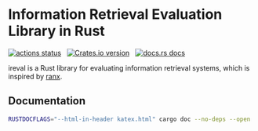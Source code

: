 # Information Retrieval Evaluation Library in Rust

<p align="left">
    <a href="https://github.com/kampersanda/ireval/actions/workflows/rust.yml?query=branch%3Amain"><img src="https://img.shields.io/github/actions/workflow/status/kampersanda/ireval/rust.yml?branch=main&style=flat-square" alt="actions status" /></a>
    &nbsp;
    <a href="https://crates.io/crates/ireval"><img src="https://img.shields.io/crates/v/ireval.svg?style=flat-square" alt="Crates.io version" /></a>
    &nbsp;
    <a href="https://docs.rs/ireval"><img src="https://img.shields.io/badge/docs-latest-blue.svg?style=flat-square" alt="docs.rs docs" /></a>
</p>

ireval is a Rust library for evaluating information retrieval systems,
which is inspired by [ranx](https://github.com/AmenRa/ranx).

## Documentation

```sh
RUSTDOCFLAGS="--html-in-header katex.html" cargo doc --no-deps --open
```
